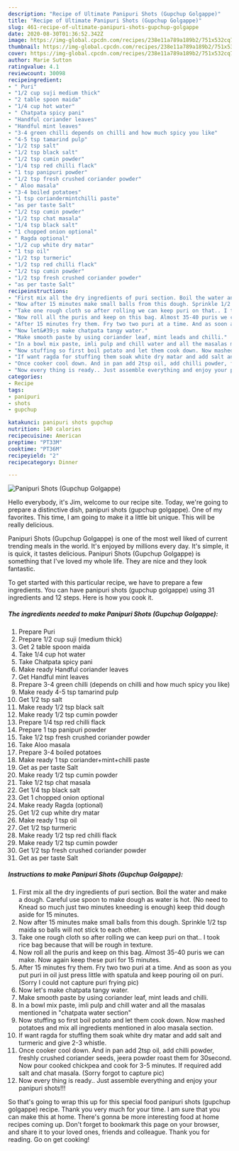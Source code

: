 ```yaml
---
description: "Recipe of Ultimate Panipuri Shots (Gupchup Golgappe)"
title: "Recipe of Ultimate Panipuri Shots (Gupchup Golgappe)"
slug: 461-recipe-of-ultimate-panipuri-shots-gupchup-golgappe
date: 2020-08-30T01:36:52.342Z
image: https://img-global.cpcdn.com/recipes/238e11a789a189b2/751x532cq70/panipuri-shots-gupchup-golgappe-recipe-main-photo.jpg
thumbnail: https://img-global.cpcdn.com/recipes/238e11a789a189b2/751x532cq70/panipuri-shots-gupchup-golgappe-recipe-main-photo.jpg
cover: https://img-global.cpcdn.com/recipes/238e11a789a189b2/751x532cq70/panipuri-shots-gupchup-golgappe-recipe-main-photo.jpg
author: Marie Sutton
ratingvalue: 4.1
reviewcount: 30098
recipeingredient:
- " Puri"
- "1/2 cup suji medium thick"
- "2 table spoon maida"
- "1/4 cup hot water"
- " Chatpata spicy pani"
- "Handful coriander leaves"
- "Handful mint leaves"
- "3-4 green chilli depends on chilli and how much spicy you like"
- "4-5 tsp tamarind pulp"
- "1/2 tsp salt"
- "1/2 tsp black salt"
- "1/2 tsp cumin powder"
- "1/4 tsp red chilli flack"
- "1 tsp panipuri powder"
- "1/2 tsp fresh crushed coriander powder"
- " Aloo masala"
- "3-4 boiled potatoes"
- "1 tsp coriandermintchilli paste"
- "as per taste Salt"
- "1/2 tsp cumin powder"
- "1/2 tsp chat masala"
- "1/4 tsp black salt"
- "1 chopped onion optional"
- " Ragda optional"
- "1/2 cup white dry matar"
- "1 tsp oil"
- "1/2 tsp turmeric"
- "1/2 tsp red chilli flack"
- "1/2 tsp cumin powder"
- "1/2 tsp fresh crushed coriander powder"
- "as per taste Salt"
recipeinstructions:
- "First mix all the dry ingredients of puri section. Boil the water and make a dough. Careful use spoon to make dough as water is hot. (No need to Knead so much just two minutes kneeding is enough) keep thid dough aside for 15 minutes."
- "Now after 15 minutes make small balls from this dough. Sprinkle 1/2 tsp maida so balls will not stick to each other."
- "Take one rough cloth so after rolling we can keep puri on that.. I took rice bag because that will be rough in texture."
- "Now roll all the puris and keep on this bag. Almost 35-40 puris we can make. Now again keep these puri for 15 minutes."
- "After 15 minutes fry them. Fry two two puri at a time. And as soon as you put puri in oil just press little with spatula and keep pouring oil on puri. (Sorry I could not capture puri frying pic)"
- "Now let&#39;s make chatpata tangy water."
- "Make smooth paste by using coriander leaf, mint leads and chilli."
- "In a bowl mix paste, imli pulp and chill water and all the masalas mentioned in &#34;chatpata water section&#34;"
- "Now stuffing so first boil potato and let them cook down. Now mashed potatoes and mix all ingredients mentioned in aloo masala section."
- "If want ragda for stuffing them soak white dry matar and add salt and turmeric and give 2-3 whistle."
- "Once cooker cool down. And in pan add 2tsp oil, add chilli powder, freshly crushed coriander seeds, jeera powder roast them for 30second. Now pour cooked chickpea and cook for 3-5 minutes. If required add salt and chat masala. (Sorry forgot to capture pic)"
- "Now every thing is ready.. Just assemble everything and enjoy your panipuri shots!!!"
categories:
- Recipe
tags:
- panipuri
- shots
- gupchup

katakunci: panipuri shots gupchup 
nutrition: 140 calories
recipecuisine: American
preptime: "PT33M"
cooktime: "PT36M"
recipeyield: "2"
recipecategory: Dinner

---
```



![Panipuri Shots (Gupchup Golgappe)](https://img-global.cpcdn.com/recipes/238e11a789a189b2/751x532cq70/panipuri-shots-gupchup-golgappe-recipe-main-photo.jpg)

Hello everybody, it's Jim, welcome to our recipe site. Today, we're going to prepare a distinctive dish, panipuri shots (gupchup golgappe). One of my favorites. This time, I am going to make it a little bit unique. This will be really delicious.



Panipuri Shots (Gupchup Golgappe) is one of the most well liked of current trending meals in the world. It's enjoyed by millions every day. It's simple, it is quick, it tastes delicious. Panipuri Shots (Gupchup Golgappe) is something that I've loved my whole life. They are nice and they look fantastic.


To get started with this particular recipe, we have to prepare a few ingredients. You can have panipuri shots (gupchup golgappe) using 31 ingredients and 12 steps. Here is how you cook it.

<!--inarticleads1-->

##### The ingredients needed to make Panipuri Shots (Gupchup Golgappe):

1. Prepare  Puri
1. Prepare 1/2 cup suji (medium thick)
1. Get 2 table spoon maida
1. Take 1/4 cup hot water
1. Take  Chatpata spicy pani
1. Make ready Handful coriander leaves
1. Get Handful mint leaves
1. Prepare 3-4 green chilli (depends on chilli and how much spicy you like)
1. Make ready 4-5 tsp tamarind pulp
1. Get 1/2 tsp salt
1. Make ready 1/2 tsp black salt
1. Make ready 1/2 tsp cumin powder
1. Prepare 1/4 tsp red chilli flack
1. Prepare 1 tsp panipuri powder
1. Take 1/2 tsp fresh crushed coriander powder
1. Take  Aloo masala
1. Prepare 3-4 boiled potatoes
1. Make ready 1 tsp coriander+mint+chilli paste
1. Get as per taste Salt
1. Make ready 1/2 tsp cumin powder
1. Take 1/2 tsp chat masala
1. Get 1/4 tsp black salt
1. Get 1 chopped onion optional
1. Make ready  Ragda (optional)
1. Get 1/2 cup white dry matar
1. Make ready 1 tsp oil
1. Get 1/2 tsp turmeric
1. Make ready 1/2 tsp red chilli flack
1. Make ready 1/2 tsp cumin powder
1. Get 1/2 tsp fresh crushed coriander powder
1. Get as per taste Salt




<!--inarticleads2-->

##### Instructions to make Panipuri Shots (Gupchup Golgappe):

1. First mix all the dry ingredients of puri section. Boil the water and make a dough. Careful use spoon to make dough as water is hot. (No need to Knead so much just two minutes kneeding is enough) keep thid dough aside for 15 minutes.
1. Now after 15 minutes make small balls from this dough. Sprinkle 1/2 tsp maida so balls will not stick to each other.
1. Take one rough cloth so after rolling we can keep puri on that.. I took rice bag because that will be rough in texture.
1. Now roll all the puris and keep on this bag. Almost 35-40 puris we can make. Now again keep these puri for 15 minutes.
1. After 15 minutes fry them. Fry two two puri at a time. And as soon as you put puri in oil just press little with spatula and keep pouring oil on puri. (Sorry I could not capture puri frying pic)
1. Now let&#39;s make chatpata tangy water.
1. Make smooth paste by using coriander leaf, mint leads and chilli.
1. In a bowl mix paste, imli pulp and chill water and all the masalas mentioned in &#34;chatpata water section&#34;
1. Now stuffing so first boil potato and let them cook down. Now mashed potatoes and mix all ingredients mentioned in aloo masala section.
1. If want ragda for stuffing them soak white dry matar and add salt and turmeric and give 2-3 whistle.
1. Once cooker cool down. And in pan add 2tsp oil, add chilli powder, freshly crushed coriander seeds, jeera powder roast them for 30second. Now pour cooked chickpea and cook for 3-5 minutes. If required add salt and chat masala. (Sorry forgot to capture pic)
1. Now every thing is ready.. Just assemble everything and enjoy your panipuri shots!!!




So that's going to wrap this up for this special food panipuri shots (gupchup golgappe) recipe. Thank you very much for your time. I am sure that you can make this at home. There's gonna be more interesting food at home recipes coming up. Don't forget to bookmark this page on your browser, and share it to your loved ones, friends and colleague. Thank you for reading. Go on get cooking!

